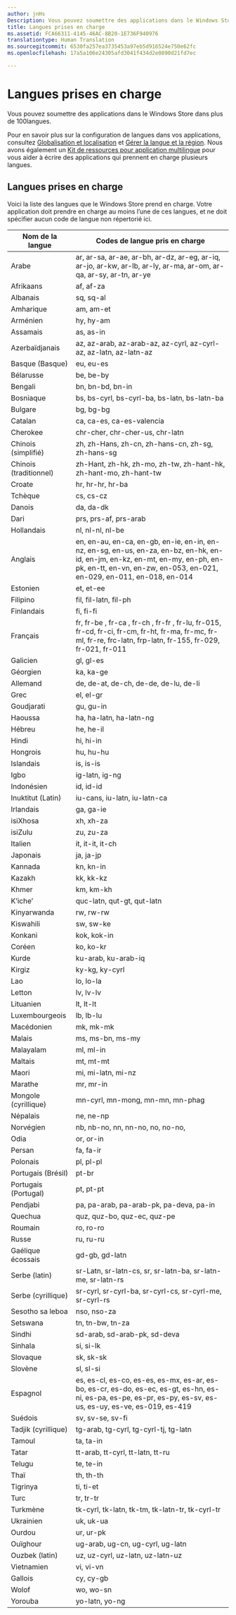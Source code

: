 ```yaml
---
author: jnHs
Description: Vous pouvez soumettre des applications dans le Windows Store dans plus de 100 langues.
title: Langues prises en charge
ms.assetid: FCA66311-4145-46AC-8B20-1E736F940976
translationtype: Human Translation
ms.sourcegitcommit: 6530fa257ea3735453a97eb5d916524e750e62fc
ms.openlocfilehash: 17a5a106e24305afd3041f434d2e0890d21fd7ec

---
```


# Langues prises en charge


Vous pouvez soumettre des applications dans le Windows Store dans plus de 100langues.

Pour en savoir plus sur la configuration de langues dans vos applications, consultez [Globalisation et localisation](../globalizing/globalizing-portal.md) et [Gérer la langue et la région](../globalizing/manage-language-and-region.md). Nous avons également un [Kit de ressources pour application multilingue](https://msdn.microsoft.com/library/windows/apps/xaml/jj572370) pour vous aider à écrire des applications qui prennent en charge plusieurs langues.

## Langues prises en charge


Voici la liste des langues que le Windows Store prend en charge. Votre application doit prendre en charge au moins l’une de ces langues, et ne doit spécifier aucun code de langue non répertorié ici.

| Nom de la langue         | Codes de langue pris en charge                                                                                                                                                                              |
|-----------------------|-------------------------------------------------------------------------------------------------------------------------------------------------------------------------------------------------------|
| Arabe                | ar, ar-sa, ar-ae, ar-bh, ar-dz, ar-eg, ar-iq, ar-jo, ar-kw, ar-lb, ar-ly, ar-ma, ar-om, ar-qa, ar-sy, ar-tn, ar-ye                                                                                    |
| Afrikaans             | af, af-za                                                                                                                                                                                             |
| Albanais              | sq, sq-al                                                                                                                                                                                             |
| Amharique               | am, am-et                                                                                                                                                                                             |
| Arménien              | hy, hy-am                                                                                                                                                                                             |
| Assamais              | as, as-in                                                                                                                                                                                             |
| Azerbaïdjanais           | az, az-arab, az-arab-az, az-cyrl, az-cyrl-az, az-latn, az-latn-az                                                                                                                                     |
| Basque (Basque)       | eu, eu-es                                                                                                                                                                                             |
| Bélarusse            | be, be-by                                                                                                                                                                                             |
| Bengali                | bn, bn-bd, bn-in                                                                                                                                                                                      |
| Bosniaque               | bs, bs-cyrl, bs-cyrl-ba, bs-latn, bs-latn-ba                                                                                                                                                          |
| Bulgare             | bg, bg-bg                                                                                                                                                                                             |
| Catalan               | ca, ca-es, ca-es-valencia                                                                                                                                                                             |
| Cherokee              | chr-cher, chr-cher-us, chr-latn                                                                                                                                                                       |
| Chinois (simplifié)  | zh, zh-Hans, zh-cn, zh-hans-cn, zh-sg, zh-hans-sg                                                                                                                                                     |
| Chinois (traditionnel) | zh-Hant, zh-hk, zh-mo, zh-tw, zh-hant-hk, zh-hant-mo, zh-hant-tw                                                                                                                                      |
| Croate              | hr, hr-hr, hr-ba                                                                                                                                                                                      |
| Tchèque                 | cs, cs-cz                                                                                                                                                                                             |
| Danois                | da, da-dk                                                                                                                                                                                             |
| Dari                  | prs, prs-af, prs-arab                                                                                                                                                                                 |
| Hollandais                 | nl, nl-nl, nl-be                                                                                                                                                                                      |
| Anglais               | en, en-au, en-ca, en-gb, en-ie, en-in, en-nz, en-sg, en-us, en-za, en-bz, en-hk, en-id, en-jm, en-kz, en-mt, en-my, en-ph, en-pk, en-tt, en-vn, en-zw, en-053, en-021, en-029, en-011, en-018, en-014 |
| Estonien              | et, et-ee                                                                                                                                                                                             |
| Filipino              | fil, fil-latn, fil-ph                                                                                                                                                                                 |
| Finlandais               | fi, fi-fi                                                                                                                                                                                             |
| Français                | fr, fr-be , fr-ca , fr-ch , fr-fr , fr-lu, fr-015, fr-cd, fr-ci, fr-cm, fr-ht, fr-ma, fr-mc, fr-ml, fr-re, frc-latn, frp-latn, fr-155, fr-029, fr-021, fr-011                                         |
| Galicien              | gl, gl-es                                                                                                                                                                                             |
| Géorgien              | ka, ka-ge                                                                                                                                                                                             |
| Allemand                | de, de-at, de-ch, de-de, de-lu, de-li                                                                                                                                                                 |
| Grec                 | el, el-gr                                                                                                                                                                                             |
| Goudjarati              | gu, gu-in                                                                                                                                                                                             |
| Haoussa                 | ha, ha-latn, ha-latn-ng                                                                                                                                                                               |
| Hébreu                | he, he-il                                                                                                                                                                                             |
| Hindi                 | hi, hi-in                                                                                                                                                                                             |
| Hongrois             | hu, hu-hu                                                                                                                                                                                             |
| Islandais             | is, is-is                                                                                                                                                                                             |
| Igbo                  | ig-latn, ig-ng                                                                                                                                                                                        |
| Indonésien            | id, id-id                                                                                                                                                                                             |
| Inuktitut (Latin)     | iu-cans, iu-latn, iu-latn-ca                                                                                                                                                                          |
| Irlandais                 | ga, ga-ie                                                                                                                                                                                             |
| isiXhosa              | xh, xh-za                                                                                                                                                                                             |
| isiZulu               | zu, zu-za                                                                                                                                                                                             |
| Italien               | it, it-it, it-ch                                                                                                                                                                                      |
| Japonais              | ja, ja-jp                                                                                                                                                                                            |
| Kannada               | kn, kn-in                                                                                                                                                                                             |
| Kazakh                | kk, kk-kz                                                                                                                                                                                             |
| Khmer                 | km, km-kh                                                                                                                                                                                             |
| K’iche’               | quc-latn, qut-gt, qut-latn                                                                                                                                                                            |
| Kinyarwanda           | rw, rw-rw                                                                                                                                                                                             |
| Kiswahili             | sw, sw-ke                                                                                                                                                                                             |
| Konkani               | kok, kok-in                                                                                                                                                                                           |
| Coréen                | ko, ko-kr                                                                                                                                                                                             |
| Kurde               | ku-arab, ku-arab-iq                                                                                                                                                                                   |
| Kirgiz                | ky-kg, ky-cyrl                                                                                                                                                                                        |
| Lao                   | lo, lo-la                                                                                                                                                                                             |
| Letton               | lv, lv-lv                                                                                                                                                                                             |
| Lituanien            | lt, lt-lt                                                                                                                                                                                             |
| Luxembourgeois         | lb, lb-lu                                                                                                                                                                                             |
| Macédonien            | mk, mk-mk                                                                                                                                                                                             |
| Malais                 | ms, ms-bn, ms-my                                                                                                                                                                                      |
| Malayalam             | ml, ml-in                                                                                                                                                                                             |
| Maltais               | mt, mt-mt                                                                                                                                                                                             |
| Maori                 | mi, mi-latn, mi-nz                                                                                                                                                                                    |
| Marathe               | mr, mr-in                                                                                                                                                                                             |
| Mongole (cyrillique)  | mn-cyrl, mn-mong, mn-mn, mn-phag                                                                                                                                                                      |
| Népalais                | ne, ne-np                                                                                                                                                                                             |
| Norvégien             | nb, nb-no, nn, nn-no, no, no-no,                                                                                                                                                                      |
| Odia                  | or, or-in                                                                                                                                                                                             |
| Persan               | fa, fa-ir                                                                                                                                                                                             |
| Polonais                | pl, pl-pl                                                                                                                                                                                             |
| Portugais (Brésil)   | pt-br                                                                                                                                                                                                 |
| Portugais (Portugal) | pt, pt-pt                                                                                                                                                                                             |
| Pendjabi               | pa, pa-arab, pa-arab-pk, pa-deva, pa-in                                                                                                                                                               |
| Quechua               | quz, quz-bo, quz-ec, quz-pe                                                                                                                                                                           |
| Roumain              | ro, ro-ro                                                                                                                                                                                             |
| Russe               | ru, ru-ru                                                                                                                                                                                            |
| Gaélique écossais       | gd-gb, gd-latn                                                                                                                                                                                        |
| Serbe (latin)       | sr-Latn, sr-latn-cs, sr, sr-latn-ba, sr-latn-me, sr-latn-rs                                                                                                                                           |
| Serbe (cyrillique)    | sr-cyrl, sr-cyrl-ba, sr-cyrl-cs, sr-cyrl-me, sr-cyrl-rs                                                                                                                                               |
| Sesotho sa leboa      | nso, nso-za                                                                                                                                                                                           |
| Setswana              | tn, tn-bw, tn-za                                                                                                                                                                                      |
| Sindhi                | sd-arab, sd-arab-pk, sd-deva                                                                                                                                                                          |
| Sinhala               | si, si-lk                                                                                                                                                                                             |
| Slovaque                | sk, sk-sk                                                                                                                                                                                             |
| Slovène             | sl, sl-si                                                                                                                                                                                             |
| Espagnol               | es, es-cl, es-co, es-es, es-mx, es-ar, es-bo, es-cr, es-do, es-ec, es-gt, es-hn, es-ni, es-pa, es-pe, es-pr, es-py, es-sv, es-us, es-uy, es-ve, es-019, es-419                                        |
| Suédois               | sv, sv-se, sv-fi                                                                                                                                                                                      |
| Tadjik (cyrillique)      | tg-arab, tg-cyrl, tg-cyrl-tj, tg-latn                                                                                                                                                                 |
| Tamoul                 | ta, ta-in                                                                                                                                                                                             |
| Tatar                 | tt-arab, tt-cyrl, tt-latn, tt-ru                                                                                                                                                                      |
| Telugu                | te, te-in                                                                                                                                                                                             |
| Thaï                  | th, th-th                                                                                                                                                                                             |
| Tigrinya              | ti, ti-et                                                                                                                                                                                             |
| Turc               | tr, tr-tr                                                                                                                                                                                             |
| Turkmène               | tk-cyrl, tk-latn, tk-tm, tk-latn-tr, tk-cyrl-tr                                                                                                                                                       |
| Ukrainien             | uk, uk-ua                                                                                                                                                                                             |
| Ourdou                  | ur, ur-pk                                                                                                                                                                                             |
| Ouïghour                | ug-arab, ug-cn, ug-cyrl, ug-latn                                                                                                                                                                      |
| Ouzbek (latin)         | uz, uz-cyrl, uz-latn, uz-latn-uz                                                                                                                                                                      |
| Vietnamien            | vi, vi-vn                                                                                                                                                                                             |
| Gallois                 | cy, cy-gb                                                                                                                                                                                             |
| Wolof                 | wo, wo-sn                                                                                                                                                                                             |
| Yorouba                | yo-latn, yo-ng                                                                                                                                                                                        |

 

 

 







<!--HONumber=Jun16_HO4-->


